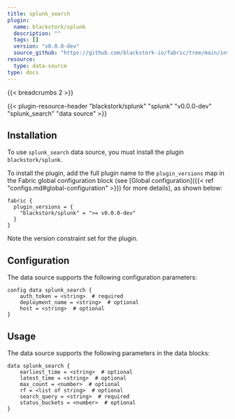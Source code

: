 ```yaml
---
title: splunk_search
plugin:
  name: blackstork/splunk
  description: ""
  tags: []
  version: "v0.0.0-dev"
  source_github: "https://github.com/blackstork-io/fabric/tree/main/internal/splunk/"
resource:
  type: data-source
type: docs
---
```


{{< breadcrumbs 2 >}}

{{< plugin-resource-header "blackstork/splunk" "splunk" "v0.0.0-dev" "splunk_search" "data source" >}}

## Installation

To use `splunk_search` data source, you must install the plugin `blackstork/splunk`.

To install the plugin, add the full plugin name to the `plugin_versions` map in the Fabric global configuration block (see [Global configuration]({{< ref "configs.md#global-configuration" >}}) for more details), as shown below:

```hcl
fabric {
  plugin_versions = {
    "blackstork/splunk" = ">= v0.0.0-dev"
  }
}
```

Note the version constraint set for the plugin.

## Configuration

The data source supports the following configuration parameters:

```hcl
config data splunk_search {
    auth_token = <string>  # required
    deployment_name = <string>  # optional
    host = <string>  # optional
}
```

## Usage

The data source supports the following parameters in the data blocks:

```hcl
data splunk_search {
    earliest_time = <string>  # optional
    latest_time = <string>  # optional
    max_count = <number>  # optional
    rf = <list of string>  # optional
    search_query = <string>  # required
    status_buckets = <number>  # optional
}
```
